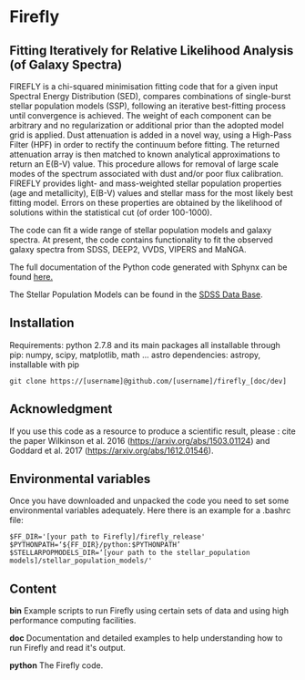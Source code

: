 # Firefly
## Fitting Iteratively for Relative Likelihood Analysis (of Galaxy Spectra)

FIREFLY is a chi-squared minimisation fitting code that for a given input Spectral Energy Distribution (SED), compares combinations of single-burst stellar population models (SSP), following an iterative best-fitting process until convergence is achieved. The weight of each component can be arbitrary and no regularization or additional prior than the adopted model grid is applied. Dust attenuation is added in a novel way, using a High-Pass Filter (HPF) in order to rectify the continuum before fitting. The returned attenuation array is then matched to known analytical approximations to return an E(B-V) value. This procedure allows for removal of large scale modes of the spectrum associated with dust and/or poor flux calibration. FIREFLY provides light- and mass-weighted stellar population properties (age and metallicity), E(B-V) values and stellar mass for the most likely best fitting model. Errors on these properties are obtained by the likelihood of solutions within the statistical cut (of order 100-1000).

The code can fit a wide range of stellar population models and galaxy spectra. At present, the code contains functionality to fit the observed galaxy spectra from SDSS, DEEP2, VVDS, VIPERS and MaNGA.

The full documentation of the Python code generated with Sphynx can be found [here.](http://www.mpe.mpg.de/~comparat/firefly_doc/)

The Stellar Population Models can be found in the [SDSS Data Base](https://svn.sdss.org/public/data/sdss/stellarpopmodels/tags/v1_0_1/data/).

## Installation

Requirements: python 2.7.8 and its main packages all installable through pip: numpy, scipy, matplotlib, math ...
astro dependencies: astropy, installable with pip

```
git clone https://[username]@github.com/[username]/firefly_[doc/dev]
```

## Acknowledgment

If you use this code as a resource to produce a scientific result, please :
cite the paper Wilkinson et al. 2016 (https://arxiv.org/abs/1503.01124) and Goddard et al. 2017 (https://arxiv.org/abs/1612.01546).


## Environmental variables
Once you have downloaded and unpacked the code you need to set some environmental variables adequately. Here there  is an example for a .bashrc file:

```
$FF_DIR='[your path to Firefly]/firefly_release'
$PYTHONPATH=‘${FF_DIR}/python:$PYTHONPATH’
$STELLARPOPMODELS_DIR=‘[your path to the stellar_population models]/stellar_population_models/'
```

## Content 

**bin** Example scripts to run Firefly using certain sets of data and using high performance computing facilities.

**doc** Documentation and detailed examples to help understanding how to run Firefly and read it's output.

**python** The Firefly code.

